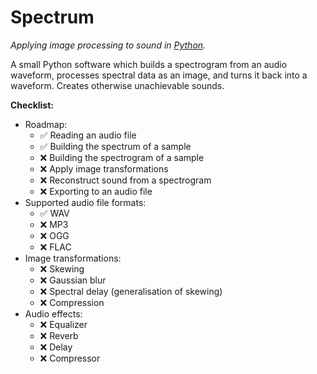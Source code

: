 ﻿# Spectrum
*Applying image processing to sound in [Python](https://www.python.org/).*

A small Python software which builds a spectrogram from an audio waveform, processes spectral data as an image, and turns it back into a waveform. Creates otherwise unachievable sounds.  

**Checklist:**
 - Roadmap:
	 - ✅ Reading an audio file
	 - ✅ Building the spectrum of a sample
	 - ❌ Building the spectrogram of a sample
	 - ❌ Apply image transformations
	 - ❌ Reconstruct sound from a spectrogram
	 - ❌ Exporting to an audio file
 - Supported audio file formats:
	 - ✅ WAV
	 - ❌ MP3
	 - ❌ OGG
	 - ❌ FLAC
 - Image transformations:
	 - ❌ Skewing
	 - ❌ Gaussian blur
	 - ❌ Spectral delay (generalisation of skewing)
	 - ❌ Compression
 - Audio effects:
	 - ❌ Equalizer
	 - ❌ Reverb
	 - ❌ Delay
	 - ❌ Compressor
 
